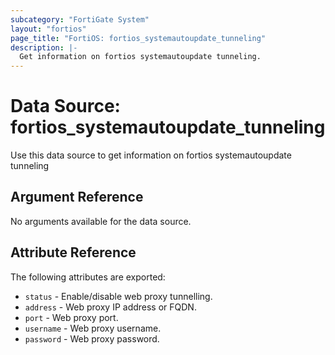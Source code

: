 ```yaml
---
subcategory: "FortiGate System"
layout: "fortios"
page_title: "FortiOS: fortios_systemautoupdate_tunneling"
description: |-
  Get information on fortios systemautoupdate tunneling.
---
```


# Data Source: fortios_systemautoupdate_tunneling
Use this data source to get information on fortios systemautoupdate tunneling

## Argument Reference

No arguments available for the data source.

## Attribute Reference

The following attributes are exported:

* `status` - Enable/disable web proxy tunnelling.
* `address` - Web proxy IP address or FQDN.
* `port` - Web proxy port.
* `username` - Web proxy username.
* `password` - Web proxy password.

